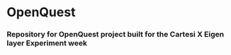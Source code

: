 # OpenQuest

### Repository for OpenQuest project built for the Cartesi X Eigen layer Experiment week
